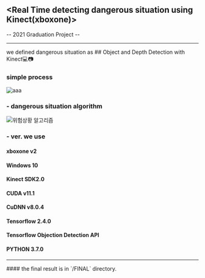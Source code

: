 ## <Real Time detecting dangerous situation using Kinect(xboxone)> 
-- 2021 Graduation Project --
<hr>
we defined dangerous situation as
## Object and Depth Detection with Kinect💻📷

### simple process
![aaa](https://user-images.githubusercontent.com/53431568/121483852-9ba91d00-ca09-11eb-955d-f8ef351d90c4.JPG)

### - dangerous situation algorithm
![위험상황 알고리즘](https://user-images.githubusercontent.com/53431568/121483808-9055f180-ca09-11eb-8ef0-f409121693d7.JPG)


### - ver. we use
#### xboxone v2
#### Windows 10
#### Kinect SDK2.0
#### CUDA v11.1
#### CuDNN v8.0.4
#### Tensorflow 2.4.0
#### Tensorflow Objection Detection API
#### PYTHON 3.7.0

<hr>
#### the final result is in `/FINAL` directory.
